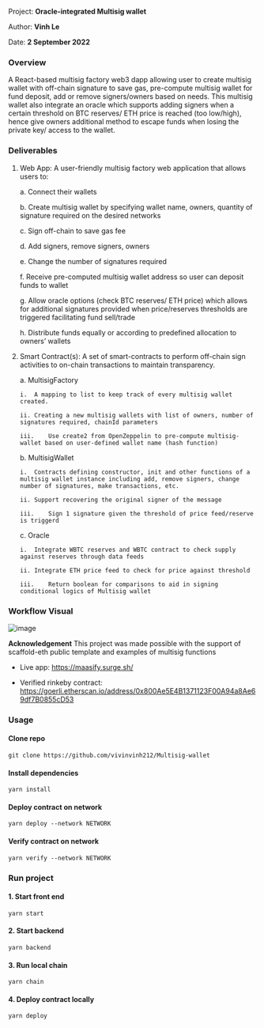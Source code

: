 Project: **Oracle-integrated Multisig wallet**

Author: **Vinh Le**

Date: **2 September 2022**


### Overview

A React-based multisig factory web3 dapp allowing user to create multisig wallet with off-chain signature to save gas, pre-compute multisig wallet for fund deposit, add or remove signers/owners based on needs. This multisig wallet also integrate an oracle which supports adding signers when a certain threshold on BTC reserves/ ETH price is reached (too low/high), hence give owners additional method to escape funds when losing the private key/ access to the wallet. 


### Deliverables

1.	Web App: A user-friendly multisig factory web application that allows users to:

    a.	Connect their wallets
  
    b.	Create multisig wallet by specifying wallet name, owners, quantity of signature required on the desired networks
  
    c.	Sign off-chain to save gas fee
  
    d.	Add signers, remove signers, owners
  
    e.	Change the number of signatures required
  
    f.	Receive pre-computed multisig wallet address so user can deposit funds to wallet
  
    g.	Allow oracle options (check BTC reserves/ ETH price) which allows for additional signatures provided when price/reserves thresholds are triggered facilitating fund sell/trade 
  
    h.	Distribute funds equally or according to predefined allocation to owners’ wallets
 
2.	Smart Contract(s): A set of smart-contracts to perform off-chain sign activities to on-chain transactions to maintain transparency.

    a.	MultisigFactory
  
        i.	A mapping to list to keep track of every multisig wallet created. 
    
        ii.	Creating a new multisig wallets with list of owners, number of signatures required, chainId parameters
    
        iii.	Use create2 from OpenZeppelin to pre-compute multisig-wallet based on user-defined wallet name (hash function)

    b.	MultisigWallet
  
        i.	Contracts defining constructor, init and other functions of a multisig wallet instance including add, remove signers, change number of signatures, make transactions, etc. 
    
        ii.	Support recovering the original signer of the message
    
        iii.	Sign 1 signature given the threshold of price feed/reserve is triggerd
    
    c.	Oracle
  
        i.	Integrate WBTC reserves and WBTC contract to check supply against reserves through data feeds
    
        ii.	Integrate ETH price feed to check for price against threshold 
    
        iii.	Return boolean for comparisons to aid in signing conditional logics of Multisig wallet


### Workflow Visual

![image](https://user-images.githubusercontent.com/83176944/192600231-b245fc40-dc22-4124-9890-23e0461ce8fb.png)

**Acknowledgement**
This project was made possible with the support of scaffold-eth public template and examples of multisig functions

- Live app: https://maasify.surge.sh/

- Verified rinkeby contract: https://goerli.etherscan.io/address/0x800Ae5E4B1371123F00A94a8Ae69df7B0855cD53

### Usage

#### Clone repo
`git clone https://github.com/vivinvinh212/Multisig-wallet`
#### Install dependencies
`yarn install`
#### Deploy contract on network 
`yarn deploy --network NETWORK`
#### Verify contract on network
`yarn verify --network NETWORK`

### Run project

#### 1. Start front end  
`yarn start`
#### 2. Start backend
`yarn backend`
#### 3. Run local chain
`yarn chain`
#### 4. Deploy contract locally
`yarn deploy`


